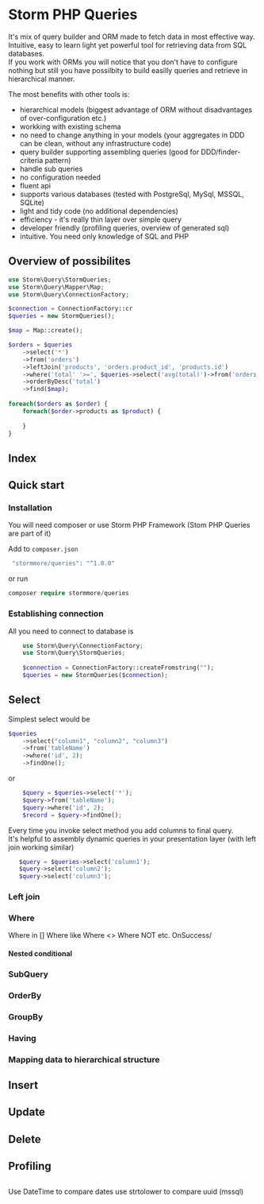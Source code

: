 # Storm PHP Queries

It's mix of query builder and ORM made to fetch data in most effective way.\
Intuitive, easy to learn light yet powerful tool for retrieving data from SQL databases.\
If you work with ORMs you will notice that you don't have to configure nothing but still you 
have possilbity to build easilly queries and retrieve in hierarchical manner. 

The most benefits with other tools is: 

- hierarchical models (biggest advantage of ORM without disadvantages of over-configuration etc.)
- workking with existing schema
- no need to change anything in your models (your aggregates in DDD can be clean, without any infrastructure code)
- query builder supporting assembling queries (good for DDD/finder-criteria pattern)
- handle sub queries
- no configuration needed
- fluent api
- supports various databases (tested with PostgreSql, MySql, MSSQL, SQLite)
- light and tidy code  (no additional dependencies)
- efficiency - it's really thin layer over simple query 
- developer friendly (profiling queries, overview of generated sql)
- intuitive. You need only knowledge of SQL and PHP

## Overview of possibilites

```php
use Storm\Query\StormQueries;
use Storm\Query\Mapper\Map;
use Storm\Query\ConnectionFactory;

$connection = ConnectionFactory::cr
$queries = new StormQueries();

$map = Map::create();

$orders = $queries
    ->select('*')
    ->from('orders')
    ->leftJoin('products', 'orders.product_id', 'products.id')
    ->where('total' '>=', $queries->select('avg(total)')->from('orders'))
    ->orderByDesc('total')
    ->find($map);
     
foreach($orders as $order) {
    foreach($order->products as $product) {
      
    }
}                   
```

## Index

## Quick start


### Installation

You will need composer or use Storm PHP Framework (Stom PHP Queries are part of it)
 
Add to `composer.json`
```php
 "stormmore/queries": "^1.0.0"
```

or run
```php
composer require stormmore/queries
```

### Establishing connection
All you need to connect to database is
```php
    use Storm\Query\ConnectionFactory;
    use Storm\Query\StormQueries;
    
    $connection = ConnectionFactory::createFromstring("");
    $queries = new StormQueries($connection);
```

## Select 

Simplest select would be

```php
$queries
    ->select("column1", "column2", "column3")
    ->from('tableName')
    ->where('id', 2);
    ->findOne();
```

or 

```php
    $query = $queries->select('*');
    $query->from('tableName');
    $query->where('id', 2);
    $record = $query->findOne();
```

Every time you invoke select method you add columns to final query.\
It's helpful to assembly dynamic queries in your presentation layer (with left join working similar)
```php
   $query = $queries->select('column1');
   $query->select('column2');
   $query->select('column3');
```


### Left join

### Where
Where in []
Where like
Where <>
Where NOT
etc.
OnSuccess/

#### Nested conditional

### SubQuery

### OrderBy

### GroupBy

### Having

### Mapping data to hierarchical structure

## Insert

## Update

## Delete

## Profiling 

## 
Use DateTime to compare dates
use strtolower to compare uuid (mssql)